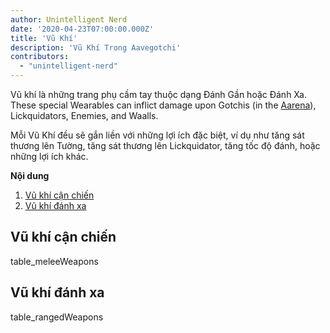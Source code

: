 ```yaml
---
author: Unintelligent Nerd
date: '2020-04-23T07:00:00.000Z'
title: 'Vũ Khí'
description: 'Vũ Khí Trong Aavegotchi'
contributors:
  - "unintelligent-nerd"
---
```


Vũ khí là những trang phụ cầm tay thuộc dạng Đánh Gần hoặc Đánh Xa. These special Wearables can inflict damage upon Gotchis (in the [Aarena](/aarena)), Lickquidators, Enemies, and Waalls.

Mỗi Vũ Khí đều sẽ gắn liền với những lợi ích đặc biệt, ví dụ như tăng sát thương lên Tường, tăng sát thương lên Lickquidator, tăng tốc độ đánh, hoặc những lợi ích khác.

<div class="contentsBox">

**Nội dung**

<ol>
<li><a href=#melee-weapons>Vũ khí cận chiến</a></li>
<li><a href=#ranged-weapons>Vũ khí đánh xa</a></li>
</ol>

</div>

## Vũ khí cận chiến

table_meleeWeapons

## Vũ khí đánh xa

table_rangedWeapons
